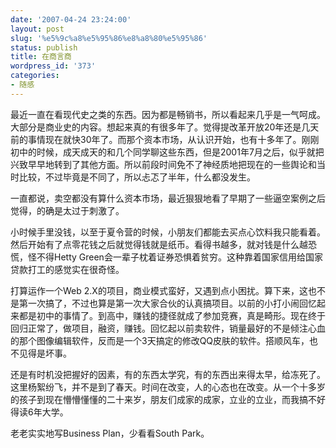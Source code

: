 ```yaml
---
date: '2007-04-24 23:24:00'
layout: post
slug: '%e5%9c%a8%e5%95%86%e8%a8%80%e5%95%86'
status: publish
title: 在商言商
wordpress_id: '373'
categories:
- 随感
---
```


最近一直在看现代史之类的东西。因为都是畅销书，所以看起来几乎是一气呵成。大部分是商业史的内容。想起来真的有很多年了。觉得提改革开放20年还是几天前的事情现在就快30年了。而那个资本市场，从认识开始，也有十多年了。刚刚初中的时候，成天成天的和几个同学聊这些东西，但是2001年7月之后，似乎就把兴致早早地转到了其他方面。所以前段时间免不了神经质地把现在的一些舆论和当时比较，不过毕竟是不同了，所以忐忑了半年，什么都没发生。


一直都说，卖空都没有算什么资本市场，最近狠狠地看了早期了一些逼空案例之后觉得，的确是太过于刺激了。


小时候手里没钱，以至于夏令营的时候，小朋友们都能去买点心饮料我只能看着。然后开始有了点零花钱之后就觉得钱就是纸币。看得书越多，就对钱是什么越恐慌，怪不得Hetty Green会一辈子枕着证券恐惧着贫穷。这种靠着国家信用给国家贷款打工的感觉实在很奇怪。


打算运作一个Web 2.X的项目，商业模式蛮好，又遇到点小困扰。算下来，这也不是第一次搞了，不过也算是第一次大家合伙的认真搞项目。以前的小打小闹回忆起来都是初中的事情了。到高中，赚钱的捷径就成了参加竞赛，真是畸形。现在终于回归正常了，做项目，融资，赚钱。回忆起以前卖软件，销量最好的不是倾注心血的那个图像编辑软件，反而是一个3天搞定的修改QQ皮肤的软件。搭顺风车，也不见得是坏事。


还是有时机没把握好的因素，有的东西太学究，有的东西出来得太早，给冻死了。这里杨絮纷飞，并不是到了春天。时间在改变，人的心态也在改变。从一个十多岁的孩子到现在懵懵懂懂的二十来岁，朋友们成家的成家，立业的立业，而我搞不好得读6年大学。


老老实实地写Business Plan，少看看South Park。
